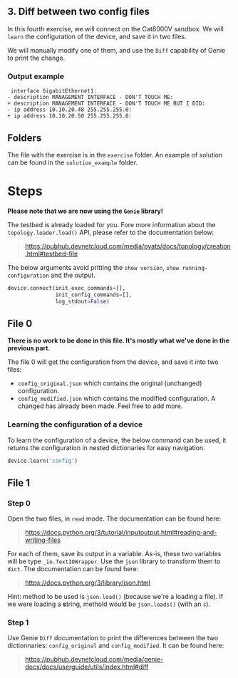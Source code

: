 ## 3. Diff between two config files

In this fourth exercise, we will connect on the Cat8000V sandbox. We will `learn` the configuration of the device, and save it in two files.

We will manually modify one of them, and use the `Diff` capability of Genie to print the change.

### Output example

```
 interface GigabitEthernet1:
- description MANAGEMENT INTERFACE - DON'T TOUCH ME:
+ description MANAGEMENT INTERFACE - DON'T TOUCH ME BUT I DID:
- ip address 10.10.20.48 255.255.255.0:
+ ip address 10.10.20.50 255.255.255.0:
```

## Folders

The file with the exercise is in the `exercise` folder. An example of solution can be found in the `solution_example` folder.

# Steps

**Please note that we are now using the `Genie` library!**

The testbed is already loaded for you. Fore more information about the `topology.loader.load()` API, please refer to the documentation below:

> https://pubhub.devnetcloud.com/media/pyats/docs/topology/creation.html#testbed-file


The below arguments avoid pritting the `show version`, `show running-configuration` and the output.

```python
device.connect(init_exec_commands=[],
               init_config_commands=[],
               log_stdout=False)
```

## File 0

**There is no work to be done in this file. It's mostly what we've done in the previous part.**

The file 0 will get the configuration from the device, and save it into two files:
* `config_original.json` which contains the original (unchanged) configuration.
* `config_modified.json` which contains the modified configuration. A changed has already been made. Feel free to add more.

### Learning the configuration of a device

To learn the configuration of a device, the below command can be used, it returns the configuration in nested dictionaries for easy navigation. 

```python
device.learn('config')
```

## File 1

### Step 0

Open the two files, in `read` mode. The documentation can be found here:

> https://docs.python.org/3/tutorial/inputoutput.html#reading-and-writing-files

For each of them, save its output in a variable. As-is, these two variables will be type `_io.TextIOWrapper`. Use the `json` library to transform them to `dict`. The documentation can be found here:

> https://docs.python.org/3/library/json.html

Hint: method to be used is `json.load()` (because we're a loading a file). If we were loading a **s**tring, methold would be `json.loads()` (with an `s`).

### Step 1

Use Genie `Diff` documentation to print the differences between the two dictionnaries: `config_original` and `config_modified`. It can be found here:

> https://pubhub.devnetcloud.com/media/genie-docs/docs/userguide/utils/index.html#diff